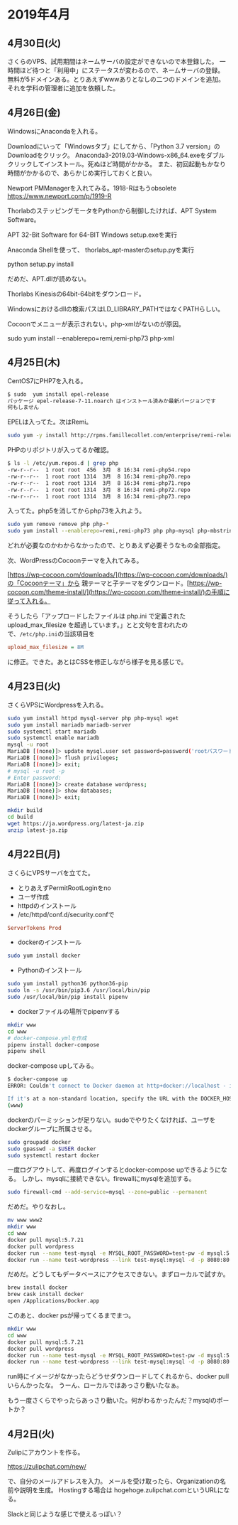 # 2019年4月

## 4月30日(火)

さくらのVPS、試用期間はネームサーバの設定ができないので本登録した。
一時間ほど待つと「利用中」にステータスが変わるので、ネームサーバの登録。
無料が5ドメインある。とりあえずwwwありとなしの二つのドメインを追加。
それを学科の管理者に追加を依頼した。

## 4月26日(金)

WindowsにAnacondaを入れる。

Downloadにいって「Windowsタブ」にしてから、「Python 3.7 version」のDownloadをクリック。
Anaconda3-2019.03-Windows-x86_64.exeをダブルクリックしてインストール。死ぬほど時間がかかる。
また、初回起動もかなり時間がかかるので、あらかじめ実行しておくと良い。

Newport PMManagerを入れてみる。1918-Rはもうobsolete
https://www.newport.com/p/1919-R

ThorlabのステッピングモータをPythonから制御したければ、APT System Software。

APT 32-Bit Software for 64-BIT Windows
setup.exeを実行

Anaconda Shellを使って、 thorlabs_apt-masterのsetup.pyを実行

python setup.py install

だめだ、APT.dllが読めない。

Thorlabs Kinesisの64bit-64bitをダウンロード。

Windowsにおけるdllの検索パスはLD_LIBRARY_PATHではなくPATHらしい。

Cocoonでメニューが表示されない。php-xmlがないのが原因。

sudo yum install --enablerepo=remi,remi-php73 php-xml

## 4月25日(木)

CentOS7にPHP7を入れる。

```sh
$ sudo  yum install epel-release
パッケージ epel-release-7-11.noarch はインストール済みか最新バージョンです
何もしません
```

EPELは入ってた。次はRemi。

```sh
sudo yum -y install http://rpms.famillecollet.com/enterprise/remi-release-7.rpm
```

PHPのリポジトリが入ってるか確認。

```sh
$ ls -l /etc/yum.repos.d | grep php
-rw-r--r--  1 root root  456  3月  8 16:34 remi-php54.repo
-rw-r--r--  1 root root 1314  3月  8 16:34 remi-php70.repo
-rw-r--r--  1 root root 1314  3月  8 16:34 remi-php71.repo
-rw-r--r--  1 root root 1314  3月  8 16:34 remi-php72.repo
-rw-r--r--  1 root root 1314  3月  8 16:34 remi-php73.repo
```

入ってた。php5を消してからphp73を入れよう。

```sh
sudo yum remove remove php php-*
sudo yum install --enablerepo=remi,remi-php73 php php-mysql php-mbstring php-gd
```

どれが必要なのかわからなかったので、とりあえず必要そうなもの全部指定。

次、WordPressのCocoonテーマを入れてみる。

[https://wp-cocoon.com/downloads/](https://wp-cocoon.com/downloads/)の「Cocoonテーマ」から
親テーマと子テーマをダウンロード。[https://wp-cocoon.com/theme-install/](https://wp-cocoon.com/theme-install/)の手順に従って入れる。

そうしたら「アップロードしたファイルは php.ini で定義された upload_max_filesize を超過しています。」とと文句を言われたので、`/etc/php.ini`の当該項目を

```ini
upload_max_filesize = 8M
```

に修正。できた。あとはCSSを修正しながら様子を見る感じで。

## 4月23日(火)

さくらVPSにWordpressを入れる。

```sh
sudo yum install httpd mysql-server php php-mysql wget
sudo yum install mariadb mariadb-server
sudo systemctl start mariadb
sudo systemctl enable mariadb
mysql -u root
MariaDB [(none)]> update mysql.user set password=password('rootパスワード入力') where user = 'root';
MariaDB [(none)]> flush privileges;
MariaDB [(none)]> exit;
# mysql -u root -p
# Enter password:
MariaDB [(none)]> create database wordpress;
MariaDB [(none)]> show databases;
MariaDB [(none)]> exit;
```

```sh
mkdir build
cd build
wget https://ja.wordpress.org/latest-ja.zip
unzip latest-ja.zip
```

## 4月22日(月)

さくらにVPSサーバを立てた。

* とりあえずPermitRootLoginをno
* ユーザ作成
* httpdのインストール
* /etc/httpd/conf.d/security.confで

```conf
ServerTokens Prod
```

* dockerのインストール

```sh
sudo yum install docker
```

* Pythonのインストール

```sh
sudo yum install python36 python36-pip
sudo ln -s /usr/bin/pip3.6 /usr/local/bin/pip
sudo /usr/local/bin/pip install pipenv 
```

* dockerファイルの場所でpipenvする

```sh
mkdir www
cd www
# docker-compose.ymlを作成
pipenv install docker-compose
pipenv shell
```

docker-compose upしてみる。

```sh
$ docker-compose up
ERROR: Couldn't connect to Docker daemon at http+docker://localhost - is it running?

If it's at a non-standard location, specify the URL with the DOCKER_HOST environment variable.
(www)
```

dockerのパーミッションが足りない。sudoでやりたくなければ、ユーザをdockerグループに所属させる。

```sh
sudo groupadd docker
sudo gpasswd -a $USER docker
sudo systemctl restart docker
```

一度ログアウトして、再度ログインするとdocker-compose upできるようになる。
しかし、mysqlに接続できない。firewallにmysqlを追加する。

```sh
sudo firewall-cmd --add-service=mysql --zone=public --permanent
```

だめだ。やりなおし。

```sh
mv www www2
mkdir www
cd www
docker pull mysql:5.7.21
docker pull wordpress
docker run --name test-mysql -e MYSQL_ROOT_PASSWORD=test-pw -d mysql:5.7.21
docker run --name test-wordpress --link test-mysql:mysql -d -p 8080:80 wordpress
```

だめだ。どうしてもデータベースにアクセスできない。まずローカルで試すか。

```sh
brew install docker
brew cask install docker
open /Applications/Docker.app
```

このあと、docker psが帰ってくるまでまつ。

```sh
mkdir www
cd www
docker pull mysql:5.7.21
docker pull wordpress
docker run --name test-mysql -e MYSQL_ROOT_PASSWORD=test-pw -d mysql:5.7.21
docker run --name test-wordpress --link test-mysql:mysql -d -p 8080:80 wordpress
```

run時にイメージがなかったらどうせダウンロードしてくれるから、docker pullいらんかったな。
うーん、ローカルではあっさり動いたなぁ。

もう一度さくらでやったらあっさり動いた。何がわるかったんだ？mysqlのポートか？

## 4月2日(火)

Zulipにアカウントを作る。

https://zulipchat.com/new/

で、自分のメールアドレスを入力。
メールを受け取ったら、Organizationの名前や説明を生成。
Hostingする場合は hogehoge.zulipchat.comというURLになる。

Slackと同じような感じで使えるっぽい？
